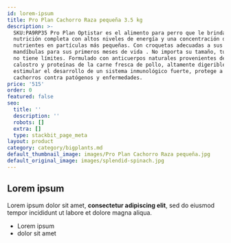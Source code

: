 ```yaml
---
id: lorem-ipsum
title: Pro Plan Cachorro Raza pequeña 3.5 kg
description: >-
  SKU:PA9RP35 Pro Plan Optistar es el alimento para perro que le brindará una
  nutrición completa con altos niveles de energía y una concentración de
  nutrientes en partículas más pequeñas. Con croquetas adecuadas a sus
  mandíbulas para sus primeros meses de vida . No importa su tamaño, tu cuidado
  no tiene límites. Formulado con anticuerpos naturales provenientes del
  calostro y proteínas de la carne fresca de pollo, altamente digeribles para
  estimular el desarrollo de un sistema inmunológico fuerte, protege a los
  cachorros contra patógenos y enfermedades.
price: '515'
order: 0
featured: false
seo:
  title: ''
  description: ''
  robots: []
  extra: []
  type: stackbit_page_meta
layout: product
category: category/bigplants.md
default_thumbnail_image: images/Pro Plan Cachorro Raza pequeña.jpg
default_original_image: images/splendid-spinach.jpg
---
```

## Lorem ipsum

Lorem ipsum dolor sit amet, **consectetur adipiscing elit**, sed do eiusmod tempor incididunt ut labore et dolore magna aliqua.

- Lorem ipsum
- dolor sit amet
